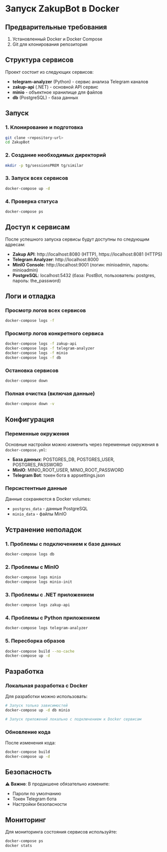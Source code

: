 # Запуск ZakupBot в Docker

## Предварительные требования

1. Установленный Docker и Docker Compose
2. Git для клонирования репозитория

## Структура сервисов

Проект состоит из следующих сервисов:
- **telegram-analyzer** (Python) - сервис анализа Telegram каналов
- **zakup-api** (.NET) - основной API сервис
- **minio** - объектное хранилище для файлов
- **db** (PostgreSQL) - база данных

## Запуск

### 1. Клонирование и подготовка

```bash
git clone <repository-url>
cd ZakupBot
```

### 2. Создание необходимых директорий

```bash
mkdir -p tg/sessionsPREM tg/similar
```

### 3. Запуск всех сервисов

```bash
docker-compose up -d
```

### 4. Проверка статуса

```bash
docker-compose ps
```

## Доступ к сервисам

После успешного запуска сервисы будут доступны по следующим адресам:

- **Zakup API**: http://localhost:8080 (HTTP), https://localhost:8081 (HTTPS)
- **Telegram Analyzer**: http://localhost:8000
- **MinIO Console**: http://localhost:9001 (логин: minioadmin, пароль: minioadmin)
- **PostgreSQL**: localhost:5432 (база: PostBot, пользователь: postgres, пароль: the_password)

## Логи и отладка

### Просмотр логов всех сервисов
```bash
docker-compose logs -f
```

### Просмотр логов конкретного сервиса
```bash
docker-compose logs -f zakup-api
docker-compose logs -f telegram-analyzer
docker-compose logs -f minio
docker-compose logs -f db
```

### Остановка сервисов
```bash
docker-compose down
```

### Полная очистка (включая данные)
```bash
docker-compose down -v
```

## Конфигурация

### Переменные окружения

Основные настройки можно изменить через переменные окружения в `docker-compose.yml`:

- **База данных**: POSTGRES_DB, POSTGRES_USER, POSTGRES_PASSWORD
- **MinIO**: MINIO_ROOT_USER, MINIO_ROOT_PASSWORD
- **Telegram Bot**: токен бота в appsettings.json

### Персистентные данные

Данные сохраняются в Docker volumes:
- `postgres_data` - данные PostgreSQL
- `minio_data` - файлы MinIO

## Устранение неполадок

### 1. Проблемы с подключением к базе данных
```bash
docker-compose logs db
```

### 2. Проблемы с MinIO
```bash
docker-compose logs minio
docker-compose logs minio-init
```

### 3. Проблемы с .NET приложением
```bash
docker-compose logs zakup-api
```

### 4. Проблемы с Python приложением
```bash
docker-compose logs telegram-analyzer
```

### 5. Пересборка образов
```bash
docker-compose build --no-cache
docker-compose up -d
```

## Разработка

### Локальная разработка с Docker

Для разработки можно использовать:
```bash
# Запуск только зависимостей
docker-compose up -d db minio

# Запуск приложений локально с подключением к Docker сервисам
```

### Обновление кода

После изменения кода:
```bash
docker-compose build
docker-compose up -d
```

## Безопасность

⚠️ **Важно**: В продакшене обязательно измените:
- Пароли по умолчанию
- Токен Telegram бота
- Настройки безопасности

## Мониторинг

Для мониторинга состояния сервисов используйте:
```bash
docker-compose ps
docker stats
``` 